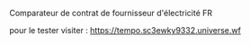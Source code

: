 Comparateur de contrat de fournisseur d'électricité FR

pour le tester visiter : https://tempo.sc3ewky9332.universe.wf
